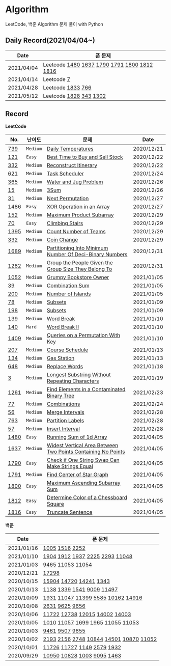 # Algorithm

LeetCode, 백준 Algorithm 문제 풀이 with Python

## Daily Record(2021/04/04~)

| Date       | 푼 문제                                                                                                                                                                                 |
| ---------- | --------------------------------------------------------------------------------------------------------------------------------------------------------------------------------------- |
| 2021/04/04 | Leetcode [1480](LeetCode/1480.py) [1637](LeetCode/1637.py) [1790](LeetCode/1790.py) [1791](LeetCode/1791.py) [1800](LeetCode/1800.py) [1812](LeetCode/1812.py) [1816](LeetCode/1816.py) |
| 2021/04/14 | Leetcode [7](LeetCode/7.py)                                                                                                                                                             |
| 2021/04/28 | Leetcode [1833](LeetCode/1833.py) [766](LeetCode/766.py)                                                                                                                                |
| 2021/05/12 | Leetcode [1828](LeetCode/1828.py) [343](LeetCode/343.py) [1302](LeetCode/1302.py)                                                                                                       |

## Record

**LeetCode**

| No.                      | 난이도   | 문제                                                                                                                                                        | Date       |
| ------------------------ | -------- | ----------------------------------------------------------------------------------------------------------------------------------------------------------- | ---------- |
| [739](LeetCode/739.py)   | `Medium` | [Daily Temperatures](https://leetcode.com/problems/daily-temperatures/)                                                                                     | 2020/12/21 |
| [121](LeetCode/121.py)   | `Easy`   | [Best Time to Buy and Sell Stock](https://leetcode.com/problems/best-time-to-buy-and-sell-stock/)                                                           | 2020/12/22 |
| [332](LeetCode/332.py)   | `Medium` | [Reconstruct Itinerary](https://leetcode.com/problems/reconstruct-itinerary/)                                                                               | 2020/12/22 |
| [621](LeetCode/621.py)   | `Medium` | [Task Scheduler](https://leetcode.com/problems/task-scheduler/)                                                                                             | 2020/12/24 |
| [365](LeetCode/365.py)   | `Medium` | [Water and Jug Problem](https://leetcode.com/problems/water-and-jug-problem/)                                                                               | 2020/12/26 |
| [15](LeetCode/15.py)     | `Medium` | [3Sum](https://leetcode.com/problems/3sum/)                                                                                                                 | 2020/12/26 |
| [31](LeetCode/31.py)     | `Medium` | [Next Permutation](https://leetcode.com/problems/next-permutation/)                                                                                         | 2020/12/27 |
| [1486](LeetCode/1486.py) | `Easy`   | [XOR Operation in an Array](https://leetcode.com/problems/xor-operation-in-an-array/)                                                                       | 2020/12/27 |
| [152](LeetCode/152.py)   | `Medium` | [Maximum Product Subarray](https://leetcode.com/problems/maximum-product-subarray/)                                                                         | 2020/12/29 |
| [70](LeetCode/70.py)     | `Easy`   | [Climbing Stairs](https://leetcode.com/problems/climbing-stairs/)                                                                                           | 2020/12/29 |
| [1395](LeetCode/1395.py) | `Medium` | [Count Number of Teams](https://leetcode.com/problems/count-number-of-teams/)                                                                               | 2020/12/29 |
| [332](LeetCode/332.py)   | `Medium` | [Coin Change](https://leetcode.com/problems/coin-change/)                                                                                                   | 2020/12/29 |
| [1689](LeetCode/1689.py) | `Medium` | [Partitioning Into Minimum Number Of Deci-Binary Numbers](https://leetcode.com/problems/partitioning-into-minimum-number-of-deci-binary-numbers/)           | 2020/12/31 |
| [1282](LeetCode/1282.py) | `Medium` | [Group the People Given the Group Size They Belong To](https://leetcode.com/problems/group-the-people-given-the-group-size-they-belong-to/)                 | 2020/12/31 |
| [1052](LeetCode/1052.py) | `Medium` | [Grumpy Bookstore Owner](https://leetcode.com/problems/grumpy-bookstore-owner/)                                                                             | 2021/01/05 |
| [39](LeetCode/39.py)     | `Medium` | [Combination Sum](https://leetcode.com/problems/combination-sum/)                                                                                           | 2021/01/05 |
| [200](LeetCode/200.py)   | `Medium` | [Number of Islands](https://leetcode.com/problems/number-of-islands/)                                                                                       | 2021/01/05 |
| [78](Leetcode/78.py)     | `Medium` | [Subsets](https://leetcode.com/problems/subsets/)                                                                                                           | 2021/01/09 |
| [198](Leetcode/198.py)   | `Medium` | [Subsets](https://leetcode.com/problems/house-robber/)                                                                                                      | 2021/01/09 |
| [139](Leetcode/139.py)   | `Medium` | [Word Break](https://leetcode.com/problems/word-break/)                                                                                                     | 2021/01/10 |
| [140](Leetcode/140.py)   | `Hard`   | [Word Break II](https://leetcode.com/problems/word-break-ii/)                                                                                               | 2021/01/10 |
| [1409](Leetcode/1409.py) | `Medium` | [Queries on a Permutation With Key](https://leetcode.com/problems/queries-on-a-permutation-with-key/)                                                       | 2021/01/10 |
| [207](Leetcode/207.py)   | `Medium` | [Course Schedule](https://leetcode.com/problems/course-schedule/)                                                                                           | 2021/01/13 |
| [134](Leetcode/134.py)   | `Medium` | [Gas Station](https://leetcode.com/problems/gas-station/)                                                                                                   | 2021/01/13 |
| [648](Leetcode/648.py)   | `Medium` | [Replace Words](https://leetcode.com/problems/replace-words/)                                                                                               | 2021/01/18 |
| [3](Leetcode/3.py)       | `Medium` | [Longest Substring Without Repeating Characters](https://leetcode.com/problems/longest-substring-without-repeating-characters/)                             | 2021/01/19 |
| [1261](Leetcode/1261.py) | `Medium` | [Find Elements in a Contaminated Binary Tree](https://leetcode.com/problems/find-elements-in-a-contaminated-binary-tree/)                                   | 2021/02/23 |
| [77](Leetcode/77.py)     | `Medium` | [Combinations](https://leetcode.com/problems/combinations/)                                                                                                 | 2021/02/24 |
| [56](Leetcode/56.py)     | `Medium` | [Merge Intervals](https://leetcode.com/problems/merge-intervals/)                                                                                           | 2021/02/28 |
| [763](Leetcode/763.py)   | `Medium` | [Partition Labels](https://leetcode.com/problems/partition-labels/)                                                                                         | 2021/02/28 |
| [57](Leetcode/57.py)     | `Medium` | [Insert Interval](https://leetcode.com/problems/insert-interval/)                                                                                           | 2021/02/28 |
| [1480](Leetcode/1480.py) | `Easy`   | [Running Sum of 1d Array](https://leetcode.com/problems/running-sum-of-1d-array/)                                                                           | 2021/04/05 |
| [1637](Leetcode/1637.py) | `Medium` | [Widest Vertical Area Between Two Points Containing No Points](https://leetcode.com/problems/widest-vertical-area-between-two-points-containing-no-points/) | 2021/04/05 |
| [1790](Leetcode/1790.py) | `Easy`   | [Check if One String Swap Can Make Strings Equal](https://leetcode.com/problems/check-if-one-string-swap-can-make-strings-equal/)                           | 2021/04/05 |
| [1791](Leetcode/1791.py) | `Medium` | [Find Center of Star Graph](https://leetcode.com/problems/number-of-different-integers-in-a-string/)                                                        | 2021/04/05 |
| [1800](Leetcode/1800.py) | `Easy`   | [Maximum Ascending Subarray Sum](https://leetcode.com/problems/maximum-ascending-subarray-sum/)                                                             | 2021/04/05 |
| [1812](Leetcode/1812.py) | `Easy`   | [Determine Color of a Chessboard Square](https://leetcode.com/problems/determine-color-of-a-chessboard-square/)                                             | 2021/04/05 |
| [1816](Leetcode/1816.py) | `Easy`   | [Truncate Sentence](https://leetcode.com/problems/truncate-sentence/)                                                                                       | 2021/04/05 |

**백준**

| Date       | 푼 문제                                                                                                                                                                   |
| ---------- | ------------------------------------------------------------------------------------------------------------------------------------------------------------------------- |
| 2021/01/16 | [1005](BOJ/TopologicalSort/1005.py) [1516](BOJ/TopologicalSort/1516.py) [2252](BOJ/TopologicalSort/2252.py)                                                               |
| 2021/01/10 | [1904](BOJ/DP/1904.py) [1912](BOJ/DP/1912.py) [1937](BOJ/DP/1937.py) [2225](BOJ/DP/2225.py) [2293](BOJ/DP/2293.py) [11048](BOJ/DP/11048.py)                               |
| 2021/01/03 | [9465](BOJ/DP/9465.py) [11053](BOJ/DP/11053.py) [11054](BOJ/DP/11054.py)                                                                                                  |
| 2020/12/21 | [17298](BOJ/regular/17298.py)                                                                                                                                             |
| 2020/10/15 | [15904](BOJ/Greedy/15904.py) [14720](BOJ/Greedy/14720.py) [14241](BOJ/Greedy/14241.py) [1343](BOJ/Greedy/1343.py)                                                         |
| 2020/10/13 | [1138](BOJ/Greedy/1138.py) [1339](BOJ/Greedy/1339.py) [1541](BOJ/Greedy/1541.py) [9009](BOJ/Greedy/9009.py) [11497](BOJ/Greedy/11497.py)                                  |
| 2020/10/09 | [1931](BOJ/Greedy/1931.py) [11047](BOJ/Greedy/11047.py) [11399](BOJ/Greedy/11399.py) [5585](BOJ/Greedy/5585.py) [10162](BOJ/Greedy/10162.py) [14916](BOJ/Greedy/14916.py) |
| 2020/10/08 | [2631](BOJ/DP/2631.py) [9625](BOJ/DP/9625.py) [9656](BOJ/DP/9656.py)                                                                                                      |
| 2020/10/06 | [11722](BOJ/DP/11722.py) [12738](BOJ/DP/12738.py) [12015](BOJ/DP/12015.py) [14002](BOJ/DP/14002.py) [14003](BOJ/DP/14003.py)                                              |
| 2020/10/05 | [1010](BOJ/DP/1010.py) [11057](BOJ/DP/11057.py) [1699](BOJ/DP/1699.py) [1965](BOJ/DP/1965.py) [11055](BOJ/DP/11055.py) [11053](BOJ/DP/11053.py)                           |
| 2020/10/03 | [9461](BOJ/DP/9461.py) [9507](BOJ/DP/9507.py) [9655](BOJ/9655.py)                                                                                                         |
| 2020/10/02 | [2193](BOJ/DP/2193.py) [2156](BOJ/DP/2156.py) [2748](BOJ/DP/2748.py) [10844](BOJ/DP/10844.py) [14501](BOJ/DP/14501.py)  [10870](BOJ/DP/10870.py) [11052](BOJ/DP/11052.py) |
| 2020/10/01 | [11726](BOJ/DP/11726.py) [11727](BOJ/Dp/11727.py) [1149](BOJ/DP/1149.py) [2579](BOJ/DP/2579.py) [1932](BOJ/DP/1932.py)                                                    |
| 2020/09/29 | [10950](BOJ/DP/10950.py) [10828](BOJ/DP/10828.py) [1003](BOJ/DP/1003.py) [9095](BOJ/DP/9095.py) [1463](BOJ/DP/1463.py)                                                    |
